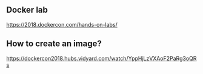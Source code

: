 ## Docker lab 
https://2018.dockercon.com/hands-on-labs/ 

## How to create an image?
https://dockercon2018.hubs.vidyard.com/watch/YppHjLzVXAoF2PaRg3oQRs
